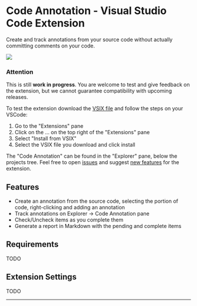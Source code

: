 # Code Annotation - Visual Studio Code Extension

Create and track annotations from your source code without actually committing comments on your code.

![](https://github.com/thamara/vscode-code-annotation/blob/main/demo/Code%20Annotation.png)

### Attention

This is still **work in progress**. You are welcome to test and give feedback on the extension, but we cannot guarantee compatibility with upcoming releases.

To test the extension download the [VSIX file](https://github.com/thamara/vscode-code-annotation/blob/master/code-annotation-0.0.1.vsix) and follow the steps on your VSCode:

1. Go to the "Extensions" pane
2. Click on the ... on the top right of the "Extensions" pane
3. Select "Install from VSIX"
4. Select the VSIX file you download and click install

The "Code Annotation" can be found in the "Explorer" pane, below the projects tree.
Feel free to open [issues](https://github.com/thamara/vscode-code-annotation/issues) and suggest [new features](https://github.com/thamara/vscode-code-annotation/projects/1) for the extension.

## Features

- Create an annotation from the source code, selecting the portion of code, right-clicking and adding an annotation
- Track annotations on Explorer -> Code Annotation pane
- Check/Uncheck items as you complete them
- Generate a report in Markdown with the pending and complete items

## Requirements

TODO

## Extension Settings

TODO

-----------------------------------------------------------------------------------------------------------

